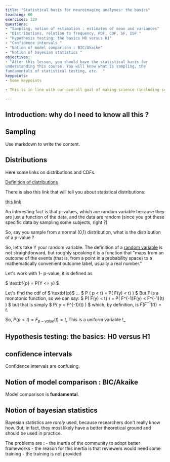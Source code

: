 ```yaml
---
title: "Statistical basis for neuroimaging analyses: the basics"
teaching: 60 
exercises: 120 
questions: 
- "Sampling, notion of estimation : estimates of mean and variances"
- "Distributions, relation to frequency, PDF, CDF, SF, ISF "
- "Hypothesis testing: the basics H0 versus H1"
- "Confidence intervals "
- "Notion of model comparison : BIC/Akaike"
- "Notion of bayesian statistics " 
objectives:
- "After this lesson, you should have the statistical basis for 
understanding this course. You will know what is sampling, the 
fundamentals of statistical testing, etc.  "
keypoints:
- Some keypoints

- This is in line with our overall goal of making science (including scientific training) more open.

---
```


## Introduction: why do I need to know all this ? 

## Sampling 

Use markdown to write the content.

## Distributions 

Here some links on distributions and CDFs. 

[Definition of distributions](https://en.wikipedia.org/wiki/Probability_distribution)

There is also this link that will tell you about statistical distributions: 

[this link](http://mathworld.wolfram.com/StatisticalDistribution.html)


An interesting fact is that p-values, which are random variable because they are 
just a function of the data, and the data are random (since you got these specific
data by sampling some subjects, right ?)

So, say you sample from a normal (0,1) distribution, what is the distribution of a p-value ?

So, let's take Y your random variable. The definition of a [random variable](https://en.wikipedia.org/wiki/Random_variable) is not straightforward, but roughly speaking it is a function that "maps from an outcome of the events (that is, from a point in a probability space) to a mathematically convenient outcome label, usually a real number." 

Let's work with 1- p-value, it is defined as 

$ \textbf{p} = P(Y <= y) $

Let's find the cdf of $ \textbf{p}$ ...
$ P ( p < t) = P( F(y) < t) ) $
But F is a monotonic function, so we can say: 
$  P( F(y) < t) ) = P( F^{-1}F(y) < F^{-1}(t) )  $
but that is simply
$  P( y < F^{-1}(t) )  $
which, by definition, is $F(F^{-1}(t)) = t$.

So, $P( p < t) = F_{p-value}(t) =  t$,
This is a uniform variable !_


## Hypothesis testing: the basics: H0 versus H1

 
## confidence intervals

Confidence intervals are confusing. 

## Notion of model comparison : BIC/Akaike

Model comparison is **fundamental**. 


## Notion of bayesian statistics  

Bayesian statistics are *rarely* used, because researchers don't really know how. But, in 
fact, they  most likely have a better theoretical ground and should be used in practice. 

The problems are :
	- the inertia of the community to adopt better frameworks
	- the reason for this inertia is that reviewers would need some training 
	- the training is not provided

 



